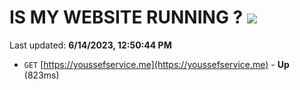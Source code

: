 # IS MY WEBSITE RUNNING ? [![](https://img.shields.io/static/v1?label=Sponsor&message=%E2%9D%A4&logo=GitHub&color=%23fe8e86)](https://github.com/sponsors/<username>)

Last updated: **6/14/2023, 12:50:44 PM**

- `GET` [https://youssefservice.me](https://youssefservice.me) - **Up** (823ms)
